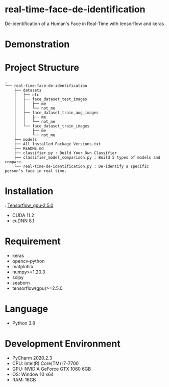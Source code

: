 # real-time-face-de-identification
 De-identification of a Human's Face in Real-Time with tensorflow and keras
 
# Demonstration

# Project Structure
```
.
└── real-time-face-de-identification
    ├── datasets
    │   ├── etc
    │   ├── face_dataset_test_images
    │   │   ├── me
    │   │   └── not_me
    │   ├── face_dataset_train_aug_images
    │   │   ├── me
    │   │   └── not_me
    │   └── face_dataset_train_images
    │       ├── me
    │       └── not_me
    ├── models
    ├── All Installed Package Versions.txt
    ├── README.md
    ├── classifier.py : Build Your Own Classifier
    ├── classifier_model_comparison.py : Build 5 types of models and compare.
    └── real-time-de-identification.py : De-identify a specific person's face in real time.
```

# Installation
: [Tensorflow_gpu-2.5.0](https://www.tensorflow.org/install/source_windows#tested_build_configurations)
- CUDA 11.2
- cuDNN 8.1

# Requirement
- keras
- opencv-python
- matplotlib
- numpy>=1.20.3
- scipy
- seaborn
- tensorflow(gpu)>=2.5.0

# Language
- Python 3.8

# Development Environment
- PyCharm 2020.2.3
- CPU: Intel(R) Core(TM) i7-7700
- GPU: NVIDIA GeForce GTX 1060 6GB
- OS: Window 10 x64
- RAM: 16GB
